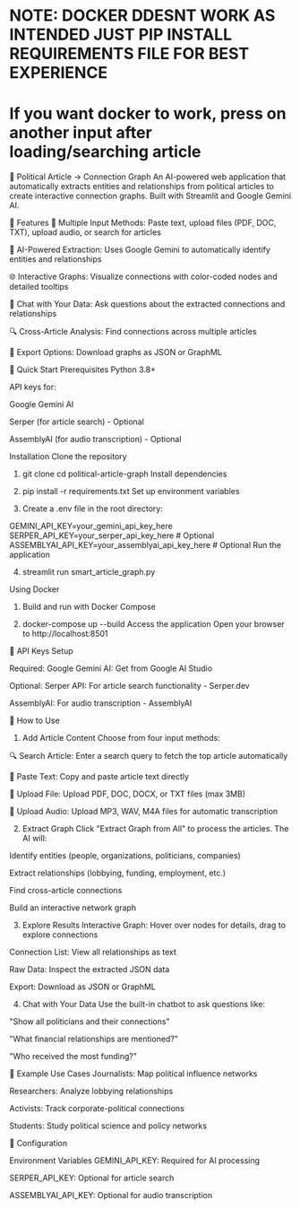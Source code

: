 # NOTE: DOCKER DDESNT WORK AS INTENDED JUST PIP INSTALL REQUIREMENTS FILE FOR BEST EXPERIENCE
# If you want docker to work, press on another input after loading/searching article
📰 Political Article → Connection Graph
An AI-powered web application that automatically extracts entities and relationships from political articles to create interactive connection graphs. Built with Streamlit and Google Gemini AI.

🌟 Features
📝 Multiple Input Methods: Paste text, upload files (PDF, DOC, TXT), upload audio, or search for articles

🤖 AI-Powered Extraction: Uses Google Gemini to automatically identify entities and relationships

🌐 Interactive Graphs: Visualize connections with color-coded nodes and detailed tooltips

💬 Chat with Your Data: Ask questions about the extracted connections and relationships

🔍 Cross-Article Analysis: Find connections across multiple articles

💾 Export Options: Download graphs as JSON or GraphML

🚀 Quick Start
Prerequisites
Python 3.8+

API keys for:

Google Gemini AI

Serper (for article search) - Optional

AssemblyAI (for audio transcription) - Optional

Installation
Clone the repository


1. git clone <repository-url>
cd political-article-graph
Install dependencies


2. pip install -r requirements.txt
Set up environment variables


3. Create a .env file in the root directory:

GEMINI_API_KEY=your_gemini_api_key_here
SERPER_API_KEY=your_serper_api_key_here  # Optional
ASSEMBLYAI_API_KEY=your_assemblyai_api_key_here  # Optional
Run the application

4. streamlit run smart_article_graph.py


Using Docker

1. Build and run with Docker Compose


2. docker-compose up --build
Access the application
Open your browser to http://localhost:8501

🔑 API Keys Setup

Required:
Google Gemini AI: Get from Google AI Studio

Optional:
Serper API: For article search functionality - Serper.dev

AssemblyAI: For audio transcription - AssemblyAI


📖 How to Use
1. Add Article Content
Choose from four input methods:

🔍 Search Article: Enter a search query to fetch the top article automatically

📝 Paste Text: Copy and paste article text directly

📄 Upload File: Upload PDF, DOC, DOCX, or TXT files (max 3MB)

🎤 Upload Audio: Upload MP3, WAV, M4A files for automatic transcription

2. Extract Graph
Click "Extract Graph from All" to process the articles. The AI will:

Identify entities (people, organizations, politicians, companies)

Extract relationships (lobbying, funding, employment, etc.)

Find cross-article connections

Build an interactive network graph

3. Explore Results
Interactive Graph: Hover over nodes for details, drag to explore connections

Connection List: View all relationships as text

Raw Data: Inspect the extracted JSON data

Export: Download as JSON or GraphML

4. Chat with Your Data
Use the built-in chatbot to ask questions like:

"Show all politicians and their connections"

"What financial relationships are mentioned?"

"Who received the most funding?"

🎯 Example Use Cases
Journalists: Map political influence networks

Researchers: Analyze lobbying relationships

Activists: Track corporate-political connections

Students: Study political science and policy networks


🔧 Configuration

Environment Variables
GEMINI_API_KEY: Required for AI processing

SERPER_API_KEY: Optional for article search

ASSEMBLYAI_API_KEY: Optional for audio transcription